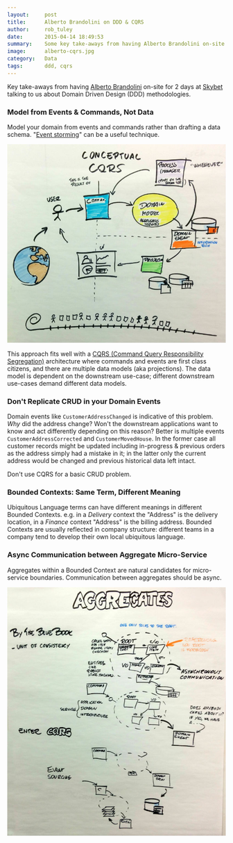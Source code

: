 ```yaml
---
layout:     post
title:      Alberto Brandolini on DDD & CQRS
author:     rob_tuley
date:       2015-04-14 18:49:53
summary:    Some key take-aways from having Alberto Brandolini on-site at Skybet talking to us about DDD methodologies.
image:      alberto-cqrs.jpg
category:   Data
tags:       ddd, cqrs
---
```


Key take-aways from having [Alberto Brandolini](http://ziobrando.blogspot.com/) on-site for 2 days at [Skybet](https://www.skybet.com/) talking to us about Domain Driven Design (DDD) methodologies.

### Model from Events & Commands, Not Data

Model your domain from events and commands rather than drafting a data schema. "[Event storming](http://ziobrando.blogspot.co.uk/2013/11/introducing-event-storming.html)" can be a useful technique.

![Alberto diagram of CQRS](/images/alberto-cqrs.jpg)

This approach fits well with a [CQRS (Command Query Responsibility Segregation)](http://martinfowler.com/bliki/CQRS.html) architecture where commands and events are first class citizens, and there are multiple data models (aka projections). The data model is dependent on the downstream use-case; different downstream use-cases demand different data models.

### Don't Replicate CRUD in your Domain Events

Domain events like `CustomerAddressChanged` is indicative of this problem. *Why* did the address change? Won't the downstream applications want to know and act differently depending on this reason? Better is multiple events `CustomerAddressCorrected` and `CustomerMovedHouse`. In the former case all customer records might be updated including in-progress & previous orders as the address simply had a mistake in it; in the latter only the current address would be changed and previous historical data left intact.

Don't use CQRS for a basic CRUD problem.

### Bounded Contexts: Same Term, Different Meaning

Ubiquitous Language terms can have different meanings in different Bounded Contexts. e.g. in a *Delivery* context the "Address" is the delivery location, in a *Finance* context "Address" is the billing address. Bounded Contexts are usually reflected in company structure: different teams in a company tend to develop their own local ubiquitous language.

### Async Communication between Aggregate Micro-Service

Aggregates within a Bounded Context are natural candidates for micro-service boundaries. Communication between aggregates should be async.

![Alberto aggregate diagram](/images/alberto-aggregate.jpg)
